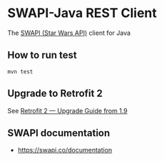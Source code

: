 # SWAPI-Java REST Client

The [SWAPI (Star Wars API)](https://swapi.co/) client for Java

## How to run test
```
mvn test
```

## Upgrade to Retrofit 2

See [Retrofit 2 — Upgrade Guide from 1.9](https://futurestud.io/tutorials/retrofit-2-upgrade-guide-from-1-9)

## SWAPI documentation

- https://swapi.co/documentation